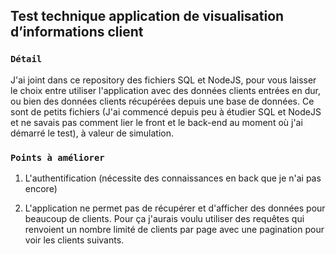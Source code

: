 
## Test technique application de visualisation d’informations client



### `Détail`

J'ai joint dans ce repository des fichiers SQL et NodeJS, pour vous laisser le choix entre utiliser l'application avec des données clients entrées en dur, ou bien des données clients récupérées depuis une base de données. Ce sont de petits fichiers (J'ai commencé depuis peu à étudier SQL et NodeJS et ne savais pas comment lier le front et le back-end au moment où j'ai démarré le test), à valeur de simulation.

### `Points à améliorer`

1) L'authentification (nécessite des connaissances en back que je n'ai pas encore)

2) L'application ne permet pas de récupérer et d'afficher des données pour beaucoup de clients. Pour ça j'aurais voulu utiliser des requêtes qui renvoient un nombre limité de clients par page avec une pagination pour voir les clients suivants.


